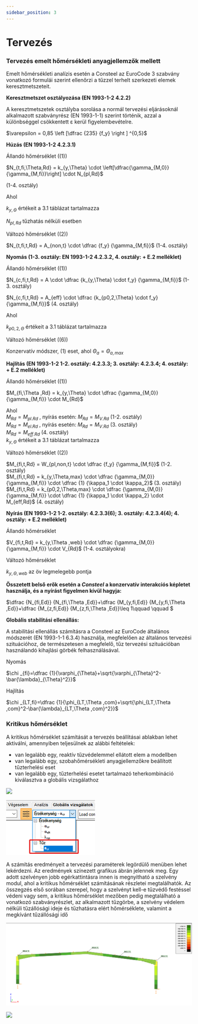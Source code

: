 ```yaml
---
sidebar_position: 3
---
```

# Tervezés

<!-- wp:heading {"level":3} -->

### Tervezés emelt hőmérsékleti anyagjellemzők mellett

<!-- /wp:heading -->

<!-- wp:paragraph {"align":"justify"} -->

Emelt hőmérsékleti analízis esetén a Consteel az EuroCode 3 szabvány vonatkozó formulái szerint ellenőrzi a tűzzel terhelt szerkezeti elemek keresztmetszeteit.

<!-- /wp:paragraph -->

<!-- wp:paragraph -->

**Keresztmetszet osztályozása (EN 1993-1-2 4.2.2)**

<!-- /wp:paragraph -->

<!-- wp:paragraph {"align":"justify"} -->

A keresztmetszetek osztályba sorolása a normál tervezési eljárásoknál alkalmazott szabványrész (EN 1993-1-1) szerint történik, azzal a különbséggel csökkentett ε kerül figyelembevételre.

<!-- /wp:paragraph -->

<!-- wp:paragraph {"editorskit":{"indent":40,"devices":false,"desktop":true,"tablet":true,"mobile":true,"loggedin":true,"loggedout":true,"acf_visibility":"","acf_field":"","acf_condition":"","acf_value":"","migrated":false,"unit_test":false}} -->

$\varepsilon = 0,85 \left [\dfrac {235} {f_y} \right ] ^{0,5}$

<!-- /wp:paragraph -->

<!-- wp:paragraph -->

**Húzás (EN 1993-1-2 4.2.3.1)**

<!-- /wp:paragraph -->

<!-- wp:paragraph {"editorskit":{"indent":20,"devices":false,"desktop":true,"tablet":true,"mobile":true,"loggedin":true,"loggedout":true,"acf_visibility":"","acf_field":"","acf_condition":"","acf_value":"","migrated":false,"unit_test":false}} -->

Állandó hőmérséklet ((1))

<!-- /wp:paragraph -->

<!-- wp:paragraph {"editorskit":{"indent":40,"devices":false,"desktop":true,"tablet":true,"mobile":true,"loggedin":true,"loggedout":true,"acf_visibility":"","acf_field":"","acf_condition":"","acf_value":"","migrated":false,"unit_test":false}} -->


$N_{t,fi,\Theta,Rd} = k_{y,\Theta} \cdot \left[\dfrac{\gamma_{M,0}}{\gamma_{M,fi}}\right] \cdot N_{pl,Rd}$

(1-4. osztály)

Ahol

<!-- /wp:paragraph -->

<!-- wp:paragraph {"editorskit":{"indent":40,"devices":false,"desktop":true,"tablet":true,"mobile":true,"loggedin":true,"loggedout":true,"acf_visibility":"","acf_field":"","acf_condition":"","acf_value":"","migrated":false,"unit_test":false}} -->

$k_{y,\Theta}$  értékeit a 3.1 táblázat tartalmazza 

$N_{pl,Rd}$  tűzhatás nélküli esetben


<!-- /wp:paragraph -->

<!-- wp:paragraph {"editorskit":{"indent":20,"devices":false,"desktop":true,"tablet":true,"mobile":true,"loggedin":true,"loggedout":true,"acf_visibility":"","acf_field":"","acf_condition":"","acf_value":"","migrated":false,"unit_test":false}} -->

Változó hőmérséklet ((2))

<!-- /wp:paragraph -->

<!-- wp:paragraph {"editorskit":{"indent":40,"devices":false,"desktop":true,"tablet":true,"mobile":true,"loggedin":true,"loggedout":true,"acf_visibility":"","acf_field":"","acf_condition":"","acf_value":"","migrated":false,"unit_test":false}} -->

$N_{t,fi,t,Rd} = A_{non,t} \cdot \dfrac {f_y} {\gamma_{M,fi}}$
   (1-4. osztály)

<!-- /wp:paragraph -->

<!-- wp:paragraph -->

**Nyomás (1-3. osztály: EN 1993-1-2 4.2.3.2, 4. osztály: + E.2 melléklet)**

<!-- /wp:paragraph -->

<!-- wp:paragraph {"editorskit":{"indent":20,"devices":false,"desktop":true,"tablet":true,"mobile":true,"loggedin":true,"loggedout":true,"acf_visibility":"","acf_field":"","acf_condition":"","acf_value":"","migrated":false,"unit_test":false}} -->

Állandó hőmérséklet ((1))

<!-- /wp:paragraph -->

<!-- wp:paragraph {"editorskit":{"indent":40,"devices":false,"desktop":true,"tablet":true,"mobile":true,"loggedin":true,"loggedout":true,"acf_visibility":"","acf_field":"","acf_condition":"","acf_value":"","migrated":false,"unit_test":false}} -->

$N_{c,fi,t,Rd} = A \cdot \dfrac {k_{y,\Theta} \cdot f_y} {\gamma_{M,fi}}$ (1-3. osztály)

$N_{c,fi,t,Rd} = A_{eff} \cdot \dfrac {k_{p0,2,\Theta} \cdot f_y} {\gamma_{M,fi}}$ (4. osztály)

Ahol  
 
$k_{p0,2,\Theta}$ értékeit a 3.1 táblázat tartalmazza


<!-- /wp:paragraph -->

<!-- wp:paragraph {"editorskit":{"indent":20,"devices":false,"desktop":true,"tablet":true,"mobile":true,"loggedin":true,"loggedout":true,"acf_visibility":"","acf_field":"","acf_condition":"","acf_value":"","migrated":false,"unit_test":false}} -->

Változó hőmérséklet ((6))

<!-- /wp:paragraph -->

<!-- wp:paragraph {"editorskit":{"indent":40,"devices":false,"desktop":true,"tablet":true,"mobile":true,"loggedin":true,"loggedout":true,"acf_visibility":"","acf_field":"","acf_condition":"","acf_value":"","migrated":false,"unit_test":false}} -->

Konzervatív módszer, (1) eset, ahol $\Theta_a = \Theta_{a,max}$


<!-- /wp:paragraph -->

<!-- wp:paragraph -->

**Hajlítás (EN 1993-1-2 1-2. osztály: 4.2.3.3; 3. osztály: 4.2.3.4; 4. osztály: + E.2 melléklet)**

<!-- /wp:paragraph -->

<!-- wp:paragraph {"editorskit":{"indent":20,"devices":false,"desktop":true,"tablet":true,"mobile":true,"loggedin":true,"loggedout":true,"acf_visibility":"","acf_field":"","acf_condition":"","acf_value":"","migrated":false,"unit_test":false}} -->

Állandó hőmérséklet ((1))

<!-- /wp:paragraph -->

<!-- wp:paragraph {"editorskit":{"indent":40,"devices":false,"desktop":true,"tablet":true,"mobile":true,"loggedin":true,"loggedout":true,"acf_visibility":"","acf_field":"","acf_condition":"","acf_value":"","migrated":false,"unit_test":false}} -->

$M_{fi,\Theta ,Rd} = k_{y,\Theta} \cdot \dfrac {\gamma_{M,0}} {\gamma_{M,fi}} \cdot M_{Rd}$

Ahol  
$M_{Rd}=M_{pl.Rd}$ , nyírás esetén: $M_{Rd}=M_{V.Rd}$  (1-2. osztály)  
$M_{Rd}=M_{el.Rd}$ , nyírás esetén: $M_{Rd}=M_{V.Rd}$  (3. osztály)  
$M_{Rd}=M_{eff.Rd}$  (4. osztály)  
$k_{y,\Theta}$  értékeit a 3.1 táblázat tartalmazza


<!-- /wp:paragraph -->

<!-- wp:paragraph {"editorskit":{"indent":20,"devices":false,"desktop":true,"tablet":true,"mobile":true,"loggedin":true,"loggedout":true,"acf_visibility":"","acf_field":"","acf_condition":"","acf_value":"","migrated":false,"unit_test":false}} -->

Változó hőmérséklet ((2))

<!-- /wp:paragraph -->

<!-- wp:paragraph {"editorskit":{"indent":40,"devices":false,"desktop":true,"tablet":true,"mobile":true,"loggedin":true,"loggedout":true,"acf_visibility":"","acf_field":"","acf_condition":"","acf_value":"","migrated":false,"unit_test":false}} -->

$M_{fi,t,Rd} = W_{pl,non,t} \cdot \dfrac {f_y} {\gamma_{M,fi}}$  (1-2. osztály)  
$M_{fi,t,Rd} = k_{y,\Theta,max} \cdot \dfrac {\gamma_{M,0}} {\gamma_{M,fi}} \cdot \dfrac {1} {\kappa_1 \cdot \kappa_2}$  (3. osztály)  
$M_{fi,t,Rd} = k_{p0,2,\Theta,max} \cdot \dfrac {\gamma_{M,0}} {\gamma_{M,fi}} \cdot \dfrac {1} {\kappa_1 \cdot \kappa_2} \cdot M_{eff,Rd}$  (4. osztály)


<!-- /wp:paragraph -->

<!-- wp:paragraph -->

**Nyírás (EN 1993-1-2 1-2. osztály: 4.2.3.3(6); 3. osztály: 4.2.3.4(4); 4. osztály: + E.2 melléklet)**

<!-- /wp:paragraph -->

<!-- wp:paragraph {"editorskit":{"indent":20,"devices":false,"desktop":true,"tablet":true,"mobile":true,"loggedin":true,"loggedout":true,"acf_visibility":"","acf_field":"","acf_condition":"","acf_value":"","migrated":false,"unit_test":false}} -->

Állandó hőmérséklet

<!-- /wp:paragraph -->

<!-- wp:paragraph {"editorskit":{"indent":40,"devices":false,"desktop":true,"tablet":true,"mobile":true,"loggedin":true,"loggedout":true,"acf_visibility":"","acf_field":"","acf_condition":"","acf_value":"","migrated":false,"unit_test":false}} -->

$V_{fi,t,Rd} = k_{y,\Theta ,web} \cdot \dfrac {\gamma_{M,0}} {\gamma_{M,fi}} \cdot V_{Rd}$  (1-4. osztályokra)


<!-- /wp:paragraph -->

<!-- wp:paragraph {"editorskit":{"indent":20,"devices":false,"desktop":true,"tablet":true,"mobile":true,"loggedin":true,"loggedout":true,"acf_visibility":"","acf_field":"","acf_condition":"","acf_value":"","migrated":false,"unit_test":false}} -->

Változó hőmérséklet

<!-- /wp:paragraph -->

<!-- wp:paragraph {"editorskit":{"indent":40,"devices":false,"desktop":true,"tablet":true,"mobile":true,"loggedin":true,"loggedout":true,"acf_visibility":"","acf_field":"","acf_condition":"","acf_value":"","migrated":false,"unit_test":false}} -->

$k_{y,\Theta ,web}$  az öv legmelegebb pontja


<!-- /wp:paragraph -->

<!-- wp:paragraph -->

**Összetett belső erők esetén a _Consteel_ a konzervatív interakciós képletet használja, és a nyírást figyelmen kívül hagyja:**

<!-- /wp:paragraph -->

<!-- wp:paragraph {"editorskit":{"indent":40,"devices":false,"desktop":true,"tablet":true,"mobile":true,"loggedin":true,"loggedout":true,"acf_visibility":"","acf_field":"","acf_condition":"","acf_value":"","migrated":false,"unit_test":false}} -->

$\dfrac {N_{fi,Ed}} {N_{fi,\Theta ,Ed}}+\dfrac {M_{y,fi,Ed}} {M_{y,fi,\Theta ,Ed}}+\dfrac {M_{z,fi,Ed}} {M_{z,fi,\Theta ,Ed}}\leq 1\qquad \qquad $ 

<!-- /wp:paragraph -->

<!-- wp:paragraph -->

**Globális stabilitási ellenállás:**

<!-- /wp:paragraph -->

<!-- wp:paragraph {"align":"justify"} -->

A stabilitási ellenállás számításra a Consteel az EuroCode általános módszerét (EN 1993-1-1 6.3.4) használja, megfelelően az általános tervezési szituációhoz, de természetesen a megfelelő, tűz tervezési szituációban használandó kihajlási görbék felhasználásával.

<!-- /wp:paragraph -->

<!-- wp:paragraph {"editorskit":{"indent":40,"devices":false,"desktop":true,"tablet":true,"mobile":true,"loggedin":true,"loggedout":true,"acf_visibility":"","acf_field":"","acf_condition":"","acf_value":"","migrated":false,"unit_test":false}} -->

Nyomás

<!-- /wp:paragraph -->

<!-- wp:paragraph {"editorskit":{"indent":40,"devices":false,"desktop":true,"tablet":true,"mobile":true,"loggedin":true,"loggedout":true,"acf_visibility":"","acf_field":"","acf_condition":"","acf_value":"","migrated":false,"unit_test":false}} -->

$\chi _{fi}=\dfrac {1}{\varphi_{\Theta}+\sqrt{\varphi_{\Theta}^2-\bar{\lambda}_{\Theta}^2}}$ 
<!-- /wp:paragraph -->

<!-- wp:paragraph {"editorskit":{"indent":40,"devices":false,"desktop":true,"tablet":true,"mobile":true,"loggedin":true,"loggedout":true,"acf_visibility":"","acf_field":"","acf_condition":"","acf_value":"","migrated":false,"unit_test":false}} -->

Hajlítás

<!-- /wp:paragraph -->

<!-- wp:paragraph {"editorskit":{"indent":40,"devices":false,"desktop":true,"tablet":true,"mobile":true,"loggedin":true,"loggedout":true,"acf_visibility":"","acf_field":"","acf_condition":"","acf_value":"","migrated":false,"unit_test":false}} -->

$\chi _{LT,fi}=\dfrac {1}{\phi_{LT,\Theta ,com}+\sqrt{\phi_{LT,\Theta ,com}^2-\bar{\lambda}_{LT,\Theta ,com}^2}}$

<!-- /wp:paragraph -->

<!-- wp:heading {"level":3} -->

### Kritikus hőmérséklet

<!-- /wp:heading -->

<!-- wp:paragraph {"align":"justify"} -->

A kritikus hőmérséklet számítását a tervezés beállításai ablakban lehet aktiválni, amennyiben teljesülnek az alábbi feltételek:

<!-- /wp:paragraph -->

<!-- wp:list {"type":"a"} -->

- van legalább egy, reaktív tűzvédelemmel ellátott elem a modellben
- van legalább egy, szobahőmérsékleti anyagjellemzőkre beállított tűzterhelési eset
- van legalább egy, tűzterhelési esetet tartalmazó teherkombináció kiválasztva a globális vizsgálathoz

<!-- /wp:list -->

<!-- wp:image {"align":"center","id":37690,"sizeSlug":"full","linkDestination":"media","className":"is-style-editorskit-rounded"} -->

[![](https://Consteelsoftware.com/wp-content/uploads/2022/06/dial_tuz_meretezes_kritikus_homerseklet-e1654708245383.png)](./img/wp-content-uploads-2022-06-dial_tuz_meretezes_kritikus_homerseklet-e1654708245383.png)

<!-- /wp:image -->

<!-- wp:image {"align":"right","id":37706,"width":181,"height":111,"sizeSlug":"full","linkDestination":"none","className":"is-style-editorskit-rounded"} -->

![](./img/wp-content-uploads-2022-06-scr_tuz_kritikus_homerseklet_eredmeny.png)

<!-- /wp:image -->

<!-- wp:paragraph {"align":"justify"} -->

A számítás eredményeit a tervezési paraméterek legördülő menüben lehet lekérdezni. Az eredmények színezett grafikus ábrán jelennek meg. Egy adott szelvényen jobb egérkattintásra innen is megnyitható a szelvény modul, ahol a kritikus hőmérséklet számításának részletei megtalálhatók. Az összegzés első sorában szerepel, hogy a szelvényt kell-e tűzvédő festéssel védeni vagy sem, a kritikus hőmérséklet mezőben pedig megtalálható a vonatkozó szabványrészlet, az alkalmazott tűzgörbe, a szelvény védelem nélküli tűzállósági ideje és tűzhatásra elért hőmérséklete, valamint a megkívánt tűzállósági idő

<!-- /wp:paragraph -->

<!-- wp:image {"align":"center","id":9408,"width":822,"height":365,"sizeSlug":"large","linkDestination":"media"} -->

[![](./img/wp-content-uploads-2021-04-12-4-critical-temperature2-1024x455.png)](https://Consteelsoftware.com/wp-content/uploads/2021/04/12-4-critical-temperature2.png)

<!-- /wp:image -->

<!-- wp:image {"align":"center","id":37698,"width":613,"height":504,"sizeSlug":"full","linkDestination":"media","className":"is-style-editorskit-rounded"} -->

[![](https://Consteelsoftware.com/wp-content/uploads/2022/06/scr_tuz_szelveny_kritikus_homerseklet.png)](./img/wp-content-uploads-2022-06-scr_tuz_szelveny_kritikus_homerseklet.png)

<!-- /wp:image -->

<!-- wp:paragraph -->

<!-- /wp:paragraph -->
